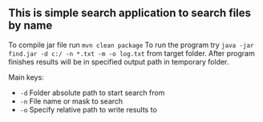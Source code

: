 ## This is simple search application to search files by name

To compile jar file run `mvn clean package`
To run the program try `java -jar find.jar -d c:/ -n *.txt -m -o log.txt` from target folder.
After program finishes results will be in specified output path in temporary folder.

Main keys:
- `-d` Folder absolute path to start search from
- `-n` File name or mask to search
- `-o` Specify relative path to write results to
